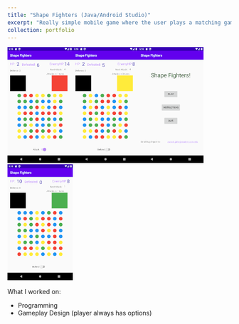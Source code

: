 ```yaml
---
title: "Shape Fighters (Java/Android Studio)"
excerpt: "Really simple mobile game where the user plays a matching game in order to defend or attack against enemy shapes.<br/><img src='/images/shapefighter3.png'><img src='/images/shapefighter1.png'>"
collection: portfolio
---
```


<img src='/images/shapefighter1.png'><img src='/images/shapefighter2.png'><img src='/images/shapefighter3.png'><img src='/images/shapefighter4.png'>


What I worked on:
* Programming
* Gameplay Design (player always has options)


